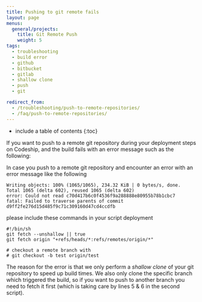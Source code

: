 ```yaml
---
title: Pushing to git remote fails
layout: page
menus:
  general/projects:
    title: Git Remote Push
    weight: 5
tags:
  - troubleshooting
  - build error
  - github
  - bitbucket
  - gitlab
  - shallow clone
  - push
  - git

redirect_from:
  - /troubleshooting/push-to-remote-repositories/
  - /faq/push-to-remote-repositories/
---
```


* include a table of contents
{:toc}

If you want to push to a remote git repository during your deployment steps on Codeship, and the build fails with an error message such as the following:

In case you push to a remote git repository and encounter an error with an error message like the following

```shell
Writing objects: 100% (1065/1065), 234.32 KiB | 0 bytes/s, done.
Total 1065 (delta 602), reused 1065 (delta 602)
error: Could not read c70d417b6c0f4536f9a288888e80955b78b1cbc7
fatal: Failed to traverse parents of commit d9ff2fe276d15d485f9c71c309160d47cd4ccdfb
```

please include these commands in your script deployment

```shell
#!/bin/sh
git fetch --unshallow || true
git fetch origin "+refs/heads/*:refs/remotes/origin/*"

# checkout a remote branch with
# git checkout -b test origin/test
```

The reason for the error is that we only perform a _shallow clone_ of your git repository to speed up build times. We also only clone the specific branch which triggered the build, so if you want to push to another branch you need to fetch it first (which is taking care by lines 5 & 6 in the second script).
